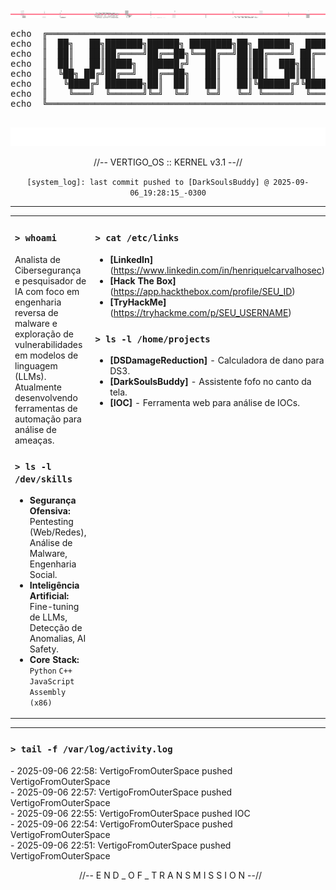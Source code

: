 <div align="center">
  <img src="https://raw.githubusercontent.com/VertigoFromOuterSpace/VertigoFromOuterSpace/main/.assets/glitch_divider.svg?v=7" alt="Glitch Divider"/>
</div>

<div align="center">
  <pre>
echo  ╔═══════════════════════════════════════════════════════════════╗
echo  ║  ██╗   ██╗███████╗██████╗ ████████╗██╗ ██████╗  ██████╗       ║
echo  ║  ██║   ██║██╔════╝██╔══██╗╚══██╔══╝██║██╔════╝ ██╔═══██╗      ║
echo  ║  ██║   ██║█████╗  ██████╔╝   ██║   ██║██║  ███╗██║   ██║      ║
echo  ║  ╚██╗ ██╔╝██╔══╝  ██╔══██╗   ██║   ██║██║   ██║██║   ██║      ║
echo  ║   ╚████╔╝ ███████╗██║  ██║   ██║   ██║╚██████╔╝╚██████╔╝      ║
echo  ║    ╚═══╝  ╚══════╝╚═╝  ╚═╝   ╚═╝   ╚═╝ ╚═════╝  ╚═════╝       ║
echo  ╚═══════════════════════════════════════════════════════════════╝
  </pre>
</div>
<div align="center">
  <img src="https://raw.githubusercontent.com/VertigoFromOuterSpace/VertigoFromOuterSpace/main/.assets/animated_header.svg?v=2" alt="Animated Header"/>
</div>

<p align="center">
  //-- VERTIGO_OS :: KERNEL v3.1 --//
</p>
<p align="center">
  <code>[system_log]: last commit pushed to [DarkSoulsBuddy] @ 2025-09-06_19:28:15_-0300</code>
</p>

---

<table>
<tr>
<td valign="top" width="50%">

### `> whoami`
Analista de Cibersegurança e pesquisador de IA com foco em engenharia reversa de malware e exploração de vulnerabilidades em modelos de linguagem (LLMs). Atualmente desenvolvendo ferramentas de automação para análise de ameaças.

### `> ls -l /dev/skills`
- **Segurança Ofensiva:** Pentesting (Web/Redes), Análise de Malware, Engenharia Social.
- **Inteligência Artificial:** Fine-tuning de LLMs, Detecção de Anomalias, AI Safety.
- **Core Stack:** `Python` `C++` `JavaScript` `Assembly (x86)`

</td>
<td valign="top" width="50%">

### `> cat /etc/links`
- **[LinkedIn]** (https://www.linkedin.com/in/henriquelcarvalhosec)
- **[Hack The Box]** (https://app.hackthebox.com/profile/SEU_ID)
- **[TryHackMe]** (https://tryhackme.com/p/SEU_USERNAME)

### `> ls -l /home/projects`
- **[DSDamageReduction]** - Calculadora de dano para DS3.
- **[DarkSoulsBuddy]** - Assistente fofo no canto da tela.
- **[IOC]** - Ferramenta web para análise de IOCs.

</td>
</tr>
</table>

---
### `> tail -f /var/log/activity.log`

<!-- ACTIVITY_LOG:START -->- 2025-09-06 22:58: VertigoFromOuterSpace pushed VertigoFromOuterSpace<br>- 2025-09-06 22:57: VertigoFromOuterSpace pushed VertigoFromOuterSpace<br>- 2025-09-06 22:55: VertigoFromOuterSpace pushed IOC<br>- 2025-09-06 22:54: VertigoFromOuterSpace pushed VertigoFromOuterSpace<br>- 2025-09-06 22:51: VertigoFromOuterSpace pushed VertigoFromOuterSpace<br><!-- ACTIVITY_LOG:END -->

<p align="center">
  //-- E N D _ O F _ T R A N S M I S S I O N --//
</p>


